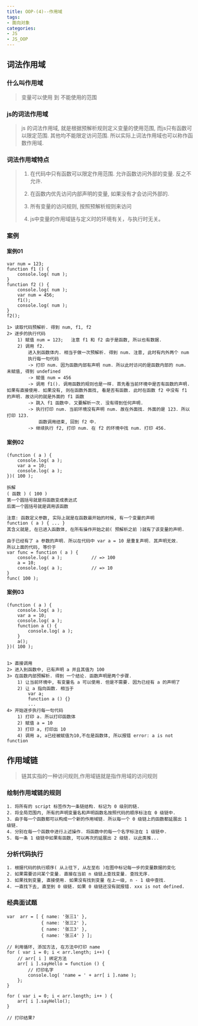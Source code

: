 ```yaml
---
title: OOP-(4)--作用域
tags: 
- 面向对象
categories:
- JS
- JS_OOP
---
```


## 词法作用域
### 什么叫作用域

> 变量可以使用 到 不能使用的范围

### js的词法作用域

>  js 的词法作用域, 就是根据预解析规则定义变量的使用范围, 而js只有函数可以限定范围. 其他均不能限定访问范围. 所以实际上词法作用域也可以称作函数作用域.

### 词法作用域特点

> 1. 在代码中只有函数可以限定作用范围. 允许函数访问外部的变量. 反之不允许.
>
> 2. 在函数内优先访问内部声明的变量, 如果没有才会访问外部的.
> 
> 3. 所有变量的访问规则, 按照预解析规则来访问
> 
> 4. js中变量的作用域链与定义时的环境有关，与执行时无关。

### 案例

#### 案例01

	var num = 123;
	function f1 () {
		console.log( num );
	}
	function f2 () {
		console.log( num );
		var num = 456;
		f1();
		console.log( num );
	}
	f2();

	1> 读取代码预解析. 得到 num, f1, f2
	2> 逐步的执行代码
		1) 赋值 num = 123;   注意 f1 和 f2 由于是函数, 所以也有数据.
		2) 调用 f2.
			进入到函数体内. 相当于做一次预解析. 得到 num. 注意, 此时有内外两个 num
			执行每一句代码
			-> 打印 num. 因为函数内部有声明 num. 所以此时访问的是函数内部的 num. 未赋值, 得到 undefined
			-> 赋值 num = 456
			-> 调用 f1(). 调用函数的规则也是一样. 首先看当前环境中是否有函数的声明. 如果有直接使用. 如果没有, 则在函数外面找, 看是否有函数. 此时在函数 f2 中没有 f1 的声明. 故访问的就是外面的 f1 函数
			-> 跳入 f1 函数中. 又要解析一次. 没有得到任何声明.
			-> 执行打印 num. 当前环境没有声明 num. 故在外面找. 外面的是 123. 所以打印 123. 
				函数调用结束, 回到 f2 中.
			-> 继续执行 f2, 打印 num. 在 f2 的环境中找 num. 打印 456.
	
	
#### 案例02

	(function ( a ) {
		console.log( a );
		var a = 10;
		console.log( a );
	})( 100 );

	拆解
	( 函数 ) ( 100 )
	第一个圆括号就是将函数变成表达式
	后面一个圆括号就是调用该函数

	注意: 函数定义参数, 实际上就是在函数最开始的时候, 有一个变量的声明
	function ( a ) { ... }
	其含义就是, 在已进入函数体, 在所有操作开始之前( 预解析之前 )就有了该变量的声明.

	由于已经有了 a 参数的声明. 所以在代码中 var a = 10 是重复声明. 其声明无效.
	所以上面的代码, 等价于
	var func = function ( a ) {
		console.log( a );			// => 100
		a = 10;
		console.log( a );			// => 10
	}
	func( 100 );
	
#### 案例03

	(function ( a ) {
		console.log( a );
		var a = 10;
		console.log( a );
		function a () {
			console.log( a );
		}
		a();
	})( 100 );


	1> 直接调用
	2> 进入到函数中, 已有声明 a 并且其值为 100
	3> 在函数内部预解析. 得到 一个结论. 函数声明是两个步骤. 
		1) 让当前环境中, 有变量名 a 可以使用. 但是不需要. 因为已经有 a 的声明了
		2) 让 a 指向函数. 相当于
			var a;
			function a () {}
			...
	4> 开始逐步执行每一句代码
		1) 打印 a. 所以打印函数体
		2) 赋值 a = 10
		3) 打印 a, 打印出 10
		4) 调用 a, a已经被赋值为10,不在是函数体, 所以报错 error: a is not function
			
## 作用域链

> 链其实指的一种访问规则,作用域链就是指作用域的访问规则

### 绘制作用域链的规则

	1. 将所有的 script 标签作为一条链结构. 标记为 0 级别的链.
	2. 将全局范围内, 所有的声明变量名和声明函数名按照代码的顺序标注在 0 级链中.
	3. 由于每一个函数都可以构成一个新的作用域链. 所以每一个 0 级链上的函数都延展出 1 级链.
	4. 分别在每一个函数中进行上述操作. 将函数中的每一个名字标注在 1 级链中.
	5. 每一条 1 级链中如果有函数, 可以再次的延展出 2 级链. 以此类推...

### 分析代码执行

	1. 根据代码的执行顺序( 从上往下, 从左至右 )在图中标记每一步的变量数据的变化
	2. 如果需要访问某个变量. 直接在当前 n 级链上查找变量. 查找无序.
	3. 如果找到变量, 直接使用. 如果没有找到变量 在上一级, n - 1 级中查找.
	4. 一直找下去, 直至到 0 级链. 如果 0 级链还没有就报错. xxx is not defined.

### 经典面试题


	var  arr = [ { name: '张三1' }, 
				 { name: '张三2' }, 
				 { name: '张三3' }, 
				 { name: '张三4' } ];

	// 利用循环, 添加方法, 在方法中打印 name
	for ( var i = 0; i < arr.length; i++) {
		// arr[ i ] 绑定方法
		arr[ i ].sayHello = function () {
			// 打印名字
			console.log( 'name = ' + arr[ i ].name );
		};
	}

	for ( var i = 0; i < arr.length; i++ ) {
		arr[ i ].sayHello();
	}

	// 打印结果?
